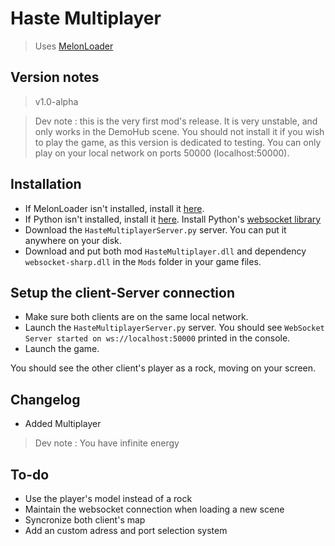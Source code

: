 # Haste Multiplayer
> Uses [MelonLoader](https://github.com/LavaGang/MelonLoader)

## Version notes
> v1.0-alpha

> Dev note : this is the very first mod's release. It is very unstable, and only works in the DemoHub scene. You should not install it if you wish to play the game, as this version is dedicated to testing. You can only play on your local network on ports 50000 (localhost:50000).

## Installation
- If MelonLoader isn't installed, install it [here](https://github.com/LavaGang/MelonLoader).
- If Python isn't installed, install it [here](https://www.python.org/). Install Python's [websocket library](https://pypi.org/project/websockets/)
- Download the `HasteMultiplayerServer.py` server. You can put it anywhere on your disk.
- Download and put both mod `HasteMultiplayer.dll` and dependency `websocket-sharp.dll` in the `Mods` folder in your game files.

## Setup the client-Server connection
- Make sure both clients are on the same local network.
- Launch the `HasteMultiplayerServer.py` server. You should see `WebSocket Server started on ws://localhost:50000` printed in the console.
- Launch the game.

You should see the other client's player as a rock, moving on your screen.

## Changelog
- Added Multiplayer
> Dev note : You have infinite energy

## To-do
- Use the player's model instead of a rock
- Maintain the websocket connection when loading a new scene
- Syncronize both client's map
- Add an custom adress and port selection system
